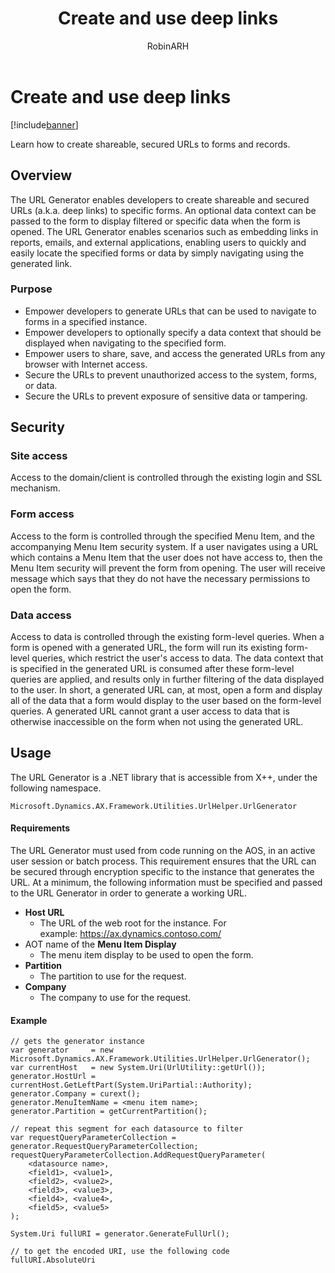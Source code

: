 ﻿---
# required metadata

title: Create and use deep links
description: Learn how to create shareable, secured URLs to forms and records.
author: RobinARH
manager: AnnBe
ms.date: 04/04/2017
ms.topic: article
ms.prod: 
ms.service: Dynamics365Operations
ms.technology: 

# optional metadata

# ms.search.form: 
# ROBOTS: 
audience: Developer
# ms.devlang: 
ms.reviewer: annbe
ms.search.scope: AX 7.0.0, Operations
# ms.tgt_pltfrm: 
ms.custom: 24321
ms.assetid: 3e49f8eb-d9a8-418c-a73d-687da4ca0c96
ms.search.region: Global
# ms.search.industry: 
ms.author: shshabazz
ms.search.validFrom: 2016-02-28
ms.dyn365.ops.version: AX 7.0.0

---

# Create and use deep links

[!include[banner](../includes/banner.md)]


Learn how to create shareable, secured URLs to forms and records.

Overview
--------

The URL Generator enables developers to create shareable and secured URLs (a.k.a. deep links) to specific forms. An optional data context can be passed to the form to display filtered or specific data when the form is opened. The URL Generator enables scenarios such as embedding links in reports, emails, and external applications, enabling users to quickly and easily locate the specified forms or data by simply navigating using the generated link.

### Purpose

-   Empower developers to generate URLs that can be used to navigate to forms in a specified instance.
-   Empower developers to optionally specify a data context that should be displayed when navigating to the specified form.
-   Empower users to share, save, and access the generated URLs from any browser with Internet access.
-   Secure the URLs to prevent unauthorized access to the system, forms, or data.
-   Secure the URLs to prevent exposure of sensitive data or tampering.

## Security
### Site access

Access to the domain/client is controlled through the existing login and SSL mechanism.

### Form access

Access to the form is controlled through the specified Menu Item, and the accompanying Menu Item security system. If a user navigates using a URL which contains a Menu Item that the user does not have access to, then the Menu Item security will prevent the form from opening. The user will receive message which says that they do not have the necessary permissions to open the form.

### Data access

Access to data is controlled through the existing form-level queries. When a form is opened with a generated URL, the form will run its existing form-level queries, which restrict the user's access to data. The data context that is specified in the generated URL is consumed after these form-level queries are applied, and results only in further filtering of the data displayed to the user. In short, a generated URL can, at most, open a form and display all of the data that a form would display to the user based on the form-level queries. A generated URL cannot grant a user access to data that is otherwise inaccessible on the form when not using the generated URL.

## Usage
The URL Generator is a .NET library that is accessible from X++, under the following namespace.

    Microsoft.Dynamics.AX.Framework.Utilities.UrlHelper.UrlGenerator

#### Requirements

The URL Generator must used from code running on the AOS, in an active user session or batch process. This requirement ensures that the URL can be secured through encryption specific to the instance that generates the URL. At a minimum, the following information must be specified and passed to the URL Generator in order to generate a working URL.

-   **Host URL**
    -   The URL of the web root for the instance. For example: https://ax.dynamics.contoso.com/
-   AOT name of the **Menu Item Display**
    -   The menu item display to be used to open the form.
-   **Partition**
    -   The partition to use for the request.
-   **Company**
    -   The company to use for the request.

#### Example

```
// gets the generator instance
var generator     = new Microsoft.Dynamics.AX.Framework.Utilities.UrlHelper.UrlGenerator();
var currentHost   = new System.Uri(UrlUtility::getUrl());
generator.HostUrl = currentHost.GetLeftPart(System.UriPartial::Authority);
generator.Company = curext();
generator.MenuItemName = <menu item name>;
generator.Partition = getCurrentPartition(); 

// repeat this segment for each datasource to filter
var requestQueryParameterCollection = generator.RequestQueryParameterCollection;
requestQueryParameterCollection.AddRequestQueryParameter(
    <datasource name>,
    <field1>, <value1>,
    <field2>, <value2>,
    <field3>, <value3>,
    <field4>, <value4>,
    <field5>, <value5>
);

System.Uri fullURI = generator.GenerateFullUrl();

// to get the encoded URI, use the following code
fullURI.AbsoluteUri
```


